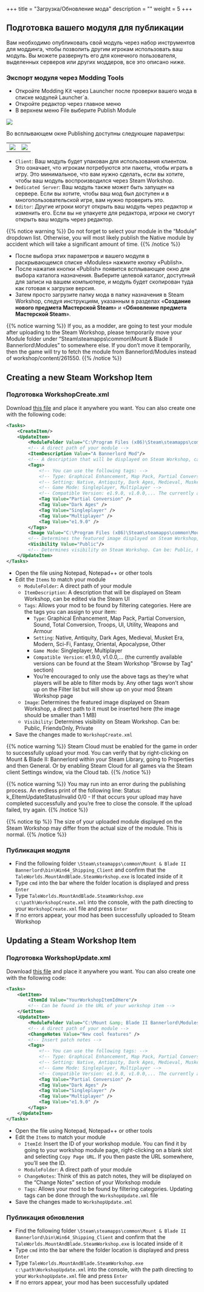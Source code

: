 +++
title = "Загрузка/Обновление мода"
description = ""
weight = 5
+++

## Подготовка вашего модуля для публикации

Вам необходимо опубликовать свой модуль через набор инструментов для моддинга, чтобы позволить другим игрокам использовать ваш модуль. Вы можете развернуть его для конечного пользователя, выделенных серверов или других моддеров, все это описано ниже.

### Экспорт модуля через Modding Tools

* Откройте Modding Kit через Launcher после проверки вашего мода в списке модулей Launcher`а.
* Откройте редактор через главное меню
* В верхнем меню File выберите Publish Module

![](/img/uploading_updating_mod/1.png)

Во всплывающем окне Publishing доступны следующие параметры:

|                                        |                                        |
|----------------------------------------|----------------------------------------|
| ![](/img/uploading_updating_mod/2.png) | ![](/img/uploading_updating_mod/3.png) |

* `Client`: Ваш модуль будет упакован для использования клиентом. Это означает, что игрокам потребуются эти пакеты, чтобы играть в игру. Это минимальное, что вам нужно сделать, если вы хотите, чтобы ваш модуль воспроизводился через Steam Workshop.
* `Dedicated Server`: Ваш модуль также может быть запущен на сервере. Если вы хотите, чтобы ваш мод был доступен и в многопользовательской игре, вам нужно проверить это.
* `Editor`: Другие игроки могут открыть ваш модуль через редактор и изменить его. Если вы не упакуете для редактора, игроки не смогут открыть ваш модуль через редактор.

{{% notice warning %}}
Do not forget to select your module in the “Module” dropdown list. Otherwise, you will most likely publish the Native module by accident which will take a significant amount of time.
{{% /notice %}}

* После выбора этих параметров и вашего модуля в раскрывающемся списке «Modules» нажмите кнопку «Publish».
* После нажатия кнопки «Publish» появится всплывающее окно для выбора каталога назначения. Выберите целевой каталог, доступный для записи на вашем компьютере, и модуль будет скопирован туда как готовая к загрузке версия.
* Затем просто загрузите папку мода в папку назначения в Steam Workshop, следуя инструкциям, указанным в разделах «**Создание нового предмета Мастерской Steam**» и «**Обновление предмета Мастерской Steam**».

{{% notice warning %}}
If you, as a modder, are going to test your module after uploading to the Steam Workshop, please temporarily move your Module folder under “Steam\steamapps\common\Mount & Blade II Bannerlord\Modules” to somewhere else. If you don’t move it temporarily, then the game will try to fetch the module from Bannerlord/Modules instead of workshop/content/261550.
{{% /notice %}}

## Creating a new Steam Workshop Item

### Подготовка WorkshopCreate.xml

Download [this file](https://download.taleworlds.com/WorkshopCreate.xml) and place it anywhere you want. You can also create one with the following code:

```xml
<Tasks>
    <CreateItem/>
    <UpdateItem>
        <ModuleFolder Value="C:\Program Files (x86)\Steam\steamapps\common\Mount &amp; Blade II Bannerlord\Modules\YourModuleName"/>
        <!-- A direct path of your module -->
        <ItemDescription Value="A Bannerlord Mod"/>
        <!-- A description that will be displayed on Steam Workshop, can be edited via the Steam UI -->
        <Tags>
            <!-- You can use the following tags: -->
            <!-- Type: Graphical Enhancement, Map Pack, Partial Conversion, Sound, Total Conversion, Troops, UI, Utility, Weapons and Armour -->
            <!-- Setting: Native, Antiquity, Dark Ages, Medieval, Musket Era, Modern, Sci-Fi, Fantasy, Oriental, Apocalypse, Other -->
            <!-- Game Mode: Singleplayer, Multiplayer -->
            <!-- Compatible Version: e1.9.0, v1.0.0,... The currently available versions can be found at the Steam Workshop "Browse by Tag" section -->
            <Tag Value="Partial Conversion" />
            <Tag Value="Dark Ages" />
            <Tag Value="Singleplayer" />
            <Tag Value="Multiplayer" />
            <Tag Value="e1.9.0" />
        </Tags>
        <Image Value="C:\Program Files (x86)\Steam\steamapps\common\Mount &amp; Blade II Bannerlord\Modules\YourModuleName\Image.png"/>
        <!-- Determines the featured image displayed on Steam Workshop, a direct path to it must be inserted here (the image should be smaller than 1 MB) -->
        <Visibility Value="Public"/>
        <!-- Determines visibility on Steam Workshop. Can be: Public, FriendsOnly, Private -->
    </UpdateItem>
</Tasks>
```

* Open the file using Notepad, Notepad++ or other tools
* Edit the `Items` to match your module
    * `ModuleFolder`: A direct path of your module
    * `ItemDescription`: A description that will be displayed on Steam Workshop, can be edited via the Steam UI
    * `Tags`: Allows your mod to be found by filtering categories. Here are the tags you can assign to your item:
        * `Type`: Graphical Enhancement, Map Pack, Partial Conversion, Sound, Total Conversion, Troops, UI, Utility, Weapons and Armour
        * `Setting`: Native, Antiquity, Dark Ages, Medieval, Musket Era, Modern, Sci-Fi, Fantasy, Oriental, Apocalypse, Other
        * `Game Mode`: Singleplayer, Multiplayer
        * `Compatible Version`: e1.9.0, v1.0.0,... (the currently available versions can be found at the Steam Workshop "Browse by Tag" section)
        * You’re encouraged to only use the above tags as they’re what players will be able to filter mods by. Any other tags won’t show up on the Filter list but will show up on your mod Steam Workshop page
    * `Image`: Determines the featured image displayed on Steam Workshop, a direct path to it must be inserted here (the image should be smaller than 1 MB)
    * `Visibility`: Determines visibility on Steam Workshop. Can be: Public, FriendsOnly, Private
* Save the changes made to `WorkshopCreate.xml`

{{% notice warning %}}
Steam Cloud must be enabled for the game in order to successfully upload your mod. You can verify that by right-clicking on Mount &amp; Blade II: Bannerlord within your Steam Library, going to Properties and then General. Or by enabling Steam Cloud for all games via the Steam client Settings window, via the Cloud tab.
{{% /notice %}}

{{% notice warning %}}
You may run into an error during the publishing process. An endless print of the following line: Status: k_EItemUpdateStatusInvalid 0/0 - If that occurs your upload may have completed successfully and you’re free to close the console. If the upload failed, try again.
{{% /notice %}}

{{% notice tip %}}
The size of your uploaded module displayed on the Steam Workshop may differ from the actual size of the module. This is normal.
{{% /notice %}}

### Публикация модуля
* Find the following folder `\Steam\steamapps\common\Mount & Blade II Bannerlord\bin\Win64_Shipping_Client` and confirm that the `TaleWorlds.MountAndBlade.SteamWorkshop.exe` is located inside of it
* Type `cmd` into the bar where the folder location is displayed and press `Enter`
* Type `TaleWorlds.MountAndBlade.SteamWorkshop.exe c:\path\WorkshopCreate.xml` into the console, with the path directing to your `WorkshopCreate.xml` file and press `Enter`
* If no errors appear, your mod has been successfully uploaded to Steam Workshop

## Updating a Steam Workshop Item

### Подготовка WorkshopUpdate.xml

Download [this file](https://download.taleworlds.com/WorkshopUpdate.xml) and place it anywhere you want. You can also create one with the following code:

```xml
<Tasks>
    <GetItem>
        <ItemId Value="YourWorkshopItemIdHere"/>
        <!-- Can be found in the URL of your workshop item -->
    </GetItem>
    <UpdateItem>
        <ModuleFolder Value="C:\Mount &amp; Blade II Bannerlord\Modules\MyMod"/>
        <!-- A direct path of your module -->	
        <ChangeNotes Value="New cool features" />
        <!-- Insert patch notes -->
        <Tags> 
            <!-- You can use the following tags: -->
            <!-- Type: Graphical Enhancement, Map Pack, Partial Conversion, Sound, Total Conversion, Troops, UI, Utility, Weapons and Armour -->
            <!-- Setting: Native, Antiquity, Dark Ages, Medieval, Musket Era, Modern, Sci-Fi, Fantasy, Oriental, Apocalypse, Other -->
            <!-- Game Mode: Singleplayer, Multiplayer -->
            <!-- Compatible Version: e1.9.0, v1.0.0,... The currently available versions can be found at the Steam Workshop "Browse by Tag" section -->
            <Tag Value="Partial Conversion" />
            <Tag Value="Dark Ages" />
            <Tag Value="Singleplayer" />
            <Tag Value="Multiplayer" />
            <Tag Value="e1.9.0" />
        </Tags>
    </UpdateItem>
</Tasks>
```

* Open the file using Notepad, Notepad++ or other tools
* Edit the `Items` to match your module
    * `ItemId`: Insert the ID of your workshop module. You can find it by going to your workshop module page, right-clicking on a blank slot and selecting `Copy Page URL`. If you then paste the URL somewhere, you’ll see the ID.
    * `ModuleFolder`: A direct path of your module
    * `ChangeNotes`: Think of this as patch notes, they will be displayed on the “Change Notes” section of your Workshop module
    * `Tags`: Allows your mod to be found by filtering categories. Updating tags can be done through the `WorkshopUpdate.xml` file
* Save the changes made to `WorkshopUpdate.xml`

### Публикация обновления
* Find the following folder `\Steam\steamapps\common\Mount & Blade II Bannerlord\bin\Win64_Shipping_Client` and confirm that the `TaleWorlds.MountAndBlade.SteamWorkshop.exe` is located inside of it
* Type `cmd` into the bar where the folder location is displayed and press `Enter`
* Type `TaleWorlds.MountAndBlade.SteamWorkshop.exe c:\path\WorkshopUpdate.xml` into the console, with the path directing to your `WorkshopUpdate.xml` file and press `Enter`
* If no errors appear, your mod has been successfully updated